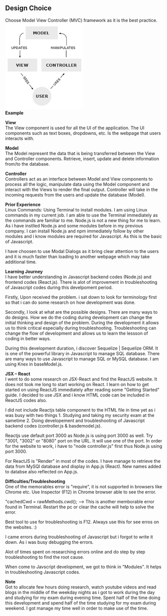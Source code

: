 <h2> Design Choice </h2>
Choose Model View Controller (MVC) framework as it is the best practice. <br/>
<img src="images/MVC.png" width="50%" height="50%"> <br/>
<b> Example </b> 

<b> View </b> <br/>
The View component is used for all the UI of the application. The UI components such as text boxes, dropdowns, etc. Is the webpage that users interacts with.

<b> Model </b> <br/>
The Model represent the data that is being transferred between the View and Controller components. Retrieve, insert, update and delete information from/to the database. 

<b> Controller </b> <br/>
Controllers act as an interface between Model and View components to process all the logic, manipulate data using the Model component and interact with the Views to render the final output. Controller will take in the incoming requests from the users and update the database (Model). 

<b>Prior Experience </b> <br/>
Linux Commands: Using Terminal to install modules. I am using Linux commands in my current job. I am able to use the Terminal immediately as the commands are familiar to me. 
Node.js is not a new thing for me to learn. As i have instlled Node.js and some modules before in my previous company. I can install Node.js and npm immediately follow by other modules and i know modules are required for Javascript. As this is the basic of Javascript. 

I have choosen to use Modal Dialogs as it bring clear attention to the users and it is much faster than loading to another webpage which may take additional time. 

<b> Learning Journey </b> <br/>
I have better understanding in Javascript backend codes (Node.js) and frontend codes (React.js).
There is alot of improvement in troubleshooting of Javascript codes during this develpoment period. 

Firstly,
Upon received the problem. i sat down to look for terminology first so that i can do some research on how development was done. 

Secondly,
I look at what are the possible designs. There are many ways to do designs. How we do the coding during development can change the initial thinking and design of the problem. During the development it allows us to think critical especially during troubleshooting. Troubleshooting can change the flow of development and allows us to learn the lessson of coding in better ways.

During this development duration, i discover Sequelize | Sequelize ORM. It is one of the powerful library in Javascript to manage SQL database. There are many ways to use Javascript to manage SQL or MySQL database. I am using Knex in baseModel.js. 

<b>JSX – React </b> <br/>
I went to do some research on JSX-React and find the ReactJS website. It does not took me long to start working on React. I learn on how to get started on using ReactJS immediately after reading some "Getting Started" guide. I decided to use JSX and i know HTML code can be included in ReactJS codes also. 

I did not include Reactjs table component to the HTML file in time yet as i was busy with two things 1. Studying and taking my security exam at the sametime 2. Doing developement and troubleshooting of Javascript backend codes (controller.js & basdemodel.js).

Reactjs use default port 3000 as Node.js is using port 3000 as well. Try "3001, "3002" or "8080" port on the URL. It will use one of the port. In order for the website to work, i have to "node controller.js" first thus Node.js using port 3000. 

For ReactJS is "Render" in most of the codes. I have manage to retrieve the data from MySQl database and display in App.js (React). New names added to databse also reflected on App.js. 

<b> Difficulties/Troubleshooting </b> <br/>
One of the memorables error is "require", it is not supported in browsers like Chrome etc. Use Inspector (F12) in Chrome browser able to see the error.

"cachedCwd = rawMethods.cwd(); --> This is another memborable error found in Terminal. Restart the pc or clear the cache will help to solve the error. 

Best tool to use for troubleshooting is F12. Always use this for see erros on the websites. :) 

I came errors during troubleshooting of Javascript but i forgot to write it down. As i was busy debugging the errors. 

Alot of times spent on researching errors online and do step by step troubleshooting to find the root cause. 

When come to Javscript development, we got to think in "Modules". It helps in troubleshooting Javascript codes. 

<b>Note</b> <br/>
Got to allocate few hours doing research, watch youtube videos and read blogs in the middle of the weekday nights as i got to work during the day and studying for my exam during evening time. Spent half of the time doing this development and spend half of the time studying for my exam during weekend. I got manage my time well in order to make use of the time. 


